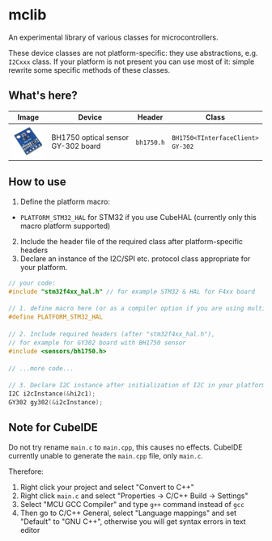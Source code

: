 # mclib

An experimental library of various classes for microcontrollers.

These device classes are not platform-specific: they use abstractions, e.g. `I2Cxxx` class.
If your platform is not present you can use most of it: simple rewrite some specific methods of these classes.

## What's here?

|Image|Device|Header|Class|
------|------|------|-----|
| <img src="https://github.com/edarichev/mclib/blob/master/images/bh1750.png" alt="BH1750 optical sensor" width="64" height="64" /> | BH1750 optical sensor<br>GY-302 board | `bh1750.h` | `BH1750<TInterfaceClient>`<br>`GY-302` |



## How to use

1. Define the platform macro:
* `PLATFORM_STM32_HAL` for STM32 if you use CubeHAL (currently only this macro platform supported)
2. Include the header file of the required class after platform-specific headers
3. Declare an instance of the I2C/SPI etc. protocol class appropriate for your platform.
```C++
// your code:
#include "stm32f4xx_hal.h" // for example STM32 & HAL for F4xx board

// 1. define macro here (or as a compiler option if you are using multiple source files):
#define PLATFORM_STM32_HAL

// 2. Include required headers (after "stm32f4xx_hal.h"), 
// for example for GY302 board with BH1750 sensor
#include <sensors/bh1750.h>

// ...more code...

// 3. Declare I2C instance after initialization of I2C in your platform
I2C i2cInstance(&hi2c1);
GY302 gy302(&i2cInstance);

```

## Note for CubeIDE

Do not try rename `main.c` to `main.cpp`, this causes no effects.
CubeIDE currently unable to generate the `main.cpp` file, only `main.c`.

Therefore:

1. Right click your project and select "Convert to C++"
2. Right click `main.c` and select "Properties -> C/C++ Build -> Settings"
3. Select "MCU GCC Compiler" and type `g++` command instead of `gcc`
4. Then go to C/C++ General, select "Language mappings" and set "Default" to "GNU C++", otherwise you will get syntax errors in text editor

